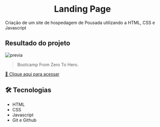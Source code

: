 <h1 align = center> Landing Page </h1>

Criação de um site de hospedagem de Pousada utilizando a HTML, CSS e Javascript

## Resultado do projeto

![previa](https://user-images.githubusercontent.com/79115923/207781507-75a7913a-d0b8-4085-9c6b-5aea4b10d5c9.gif)

> Bootcamp From Zero To Hero.

[🔗 Clique aqui para acessar](https://beatrisantunes.github.io/2---Landing-Page/index.html)


## 🛠 Tecnologias

- HTML
- CSS
- Javascript
- Git e Github
